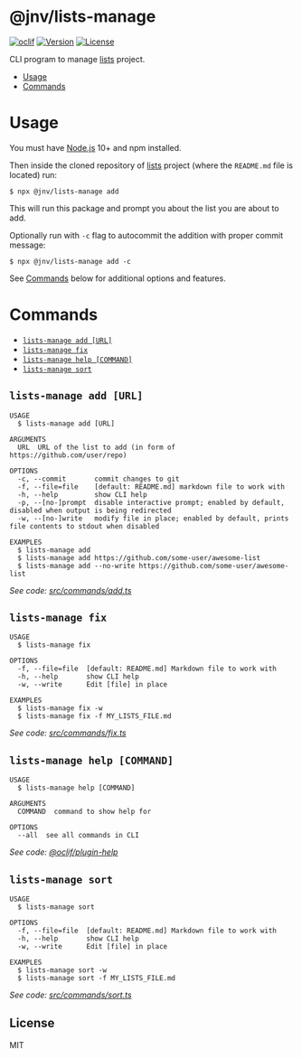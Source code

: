 <!-- prettier-ignore -->
@jnv/lists-manage
===============

<!-- prettier-ignore-end -->

[![oclif](https://img.shields.io/badge/cli-oclif-brightgreen.svg)](https://oclif.io)
[![Version](https://img.shields.io/npm/v/@jnv/lists-manage)](https://npmjs.org/package/@jnv/lists-manage)
[![License](https://img.shields.io/github/license/jnv/lists-manage)](LICENSE)

CLI program to manage [lists] project.

<!-- prettier-ignore -->

<!-- toc -->
* [Usage](#usage)
* [Commands](#commands)
<!-- tocstop -->

<!-- prettier-ignore-end -->

# Usage

You must have [Node.js](https://nodejs.org/) 10+ and npm installed.

Then inside the cloned repository of [lists] project (where the `README.md` file is located) run:

```sh-session
$ npx @jnv/lists-manage add
```

This will run this package and prompt you about the list you are about to add.

Optionally run with `-c` flag to autocommit the addition with proper commit message:

```sh-session
$ npx @jnv/lists-manage add -c
```

See [Commands](#commands) below for additional options and features.

# Commands

<!-- prettier-ignore -->
<!-- commands -->
* [`lists-manage add [URL]`](#lists-manage-add-url)
* [`lists-manage fix`](#lists-manage-fix)
* [`lists-manage help [COMMAND]`](#lists-manage-help-command)
* [`lists-manage sort`](#lists-manage-sort)

## `lists-manage add [URL]`

```
USAGE
  $ lists-manage add [URL]

ARGUMENTS
  URL  URL of the list to add (in form of https://github.com/user/repo)

OPTIONS
  -c, --commit       commit changes to git
  -f, --file=file    [default: README.md] markdown file to work with
  -h, --help         show CLI help
  -p, --[no-]prompt  disable interactive prompt; enabled by default, disabled when output is being redirected
  -w, --[no-]write   modify file in place; enabled by default, prints file contents to stdout when disabled

EXAMPLES
  $ lists-manage add
  $ lists-manage add https://github.com/some-user/awesome-list
  $ lists-manage add --no-write https://github.com/some-user/awesome-list
```

_See code: [src/commands/add.ts](https://github.com/jnv/lists-manage/blob/v0.5.1/src/commands/add.ts)_

## `lists-manage fix`

```
USAGE
  $ lists-manage fix

OPTIONS
  -f, --file=file  [default: README.md] Markdown file to work with
  -h, --help       show CLI help
  -w, --write      Edit [file] in place

EXAMPLES
  $ lists-manage fix -w
  $ lists-manage fix -f MY_LISTS_FILE.md
```

_See code: [src/commands/fix.ts](https://github.com/jnv/lists-manage/blob/v0.5.1/src/commands/fix.ts)_

## `lists-manage help [COMMAND]`

```
USAGE
  $ lists-manage help [COMMAND]

ARGUMENTS
  COMMAND  command to show help for

OPTIONS
  --all  see all commands in CLI
```

_See code: [@oclif/plugin-help](https://github.com/oclif/plugin-help/blob/v3.2.0/src/commands/help.ts)_

## `lists-manage sort`

```
USAGE
  $ lists-manage sort

OPTIONS
  -f, --file=file  [default: README.md] Markdown file to work with
  -h, --help       show CLI help
  -w, --write      Edit [file] in place

EXAMPLES
  $ lists-manage sort -w
  $ lists-manage sort -f MY_LISTS_FILE.md
```

_See code: [src/commands/sort.ts](https://github.com/jnv/lists-manage/blob/v0.5.1/src/commands/sort.ts)_
<!-- commandsstop -->
<!-- prettier-ignore-end -->

## License

MIT

[lists]: https://github.com/jnv/lists
